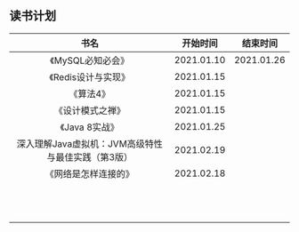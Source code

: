 ## 读书计划

|                        书名                        |  开始时间  |  结束时间  |
| :------------------------------------------------: | :--------: | :--------: |
|                 《MySQL必知必会》                  | 2021.01.10 | 2021.01.26 |
|                《Redis设计与实现》                 | 2021.01.15 |            |
|                     《算法4》                      | 2021.01.15 |            |
|                  《设计模式之禅》                  | 2021.01.15 |            |
|                   《Java 8实战》                   | 2021.01.25 |            |
| 深入理解Java虚拟机：JVM高级特性与最佳实践（第3版） | 2021.02.19 |            |
|                《网络是怎样连接的》                | 2021.02.18 |            |
|                                                    |            |            |
|                                                    |            |            |
|                                                    |            |            |
|                                                    |            |            |
|                                                    |            |            |
|                                                    |            |            |
|                                                    |            |            |
|                                                    |            |            |
|                                                    |            |            |
|                                                    |            |            |
|                                                    |            |            |
|                                                    |            |            |


